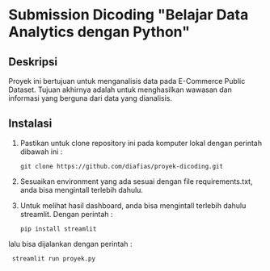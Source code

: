 # Submission Dicoding "Belajar Data Analytics dengan Python"

## Deskripsi

Proyek ini bertujuan untuk menganalisis data pada E-Commerce Public Dataset. Tujuan akhirnya adalah untuk menghasilkan wawasan dan informasi yang berguna dari data yang dianalisis.


## Instalasi

1. Pastikan untuk clone repository ini pada komputer lokal dengan perintah dibawah ini :
   ```shell
   git clone https://github.com/diafias/proyek-dicoding.git
   ```

2. Sesuaikan environment yang ada sesuai dengan file requirements.txt, anda bisa mengintall terlebih dahulu. 

3. Untuk melihat hasil dashboard, anda bisa mengintall terlebih dahulu streamlit. Dengan perintah :
   ```shell
   pip install streamlit
   ```
lalu bisa dijalankan dengan perintah :
   ```shell
    streamlit run proyek.py
   ```
